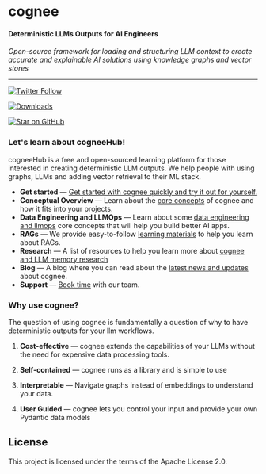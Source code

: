 # cognee 


####  Deterministic LLMs Outputs for AI Engineers


_Open-source framework for loading and structuring LLM context to create accurate and explainable AI solutions using knowledge graphs and vector stores_


---


[![Twitter Follow](https://img.shields.io/twitter/follow/tricalt?style=social)](https://twitter.com/tricalt)

[![Downloads](https://img.shields.io/pypi/dm/cognee.svg)](https://pypi.python.org/pypi/cognee)

[![Star on GitHub](https://img.shields.io/github/stars/topoteretes/cognee.svg?style=social)](https://github.com/topoteretes/cognee)

### Let's learn about cogneeHub!

cogneeHub is a free and open-sourced learning platform for those interested in creating deterministic LLM outputs.
We help people with using graphs, LLMs and adding vector retrieval to their ML stack. 

- **Get started** — [Get started with cognee quickly and try it out for yourself.](quickstart.md)
- **Conceptual Overview** — Learn about the [core concepts](conceptual_overview.md) of cognee and how it fits into your projects.
- **Data Engineering and LLMOps** — Learn about some [data engineering and llmops](data_engineering_llm_ops.md) core concepts that will help you build better AI apps.
- **RAGs** — We provide easy-to-follow [learning materials](rags.md) to help you learn about RAGs.
- **Research** — A list of resources to help you learn more about [cognee and LLM memory research](research.md)
- **Blog** — A blog where you can read about the [latest news and updates](blog/index.md) about cognee.
- **Support** — [Book time](https://www.cognee.ai/#bookTime) with our team.

[//]: # (- **Case Studies** — Read about [case studies]&#40;case_studies.md&#41; that show how cognee can be used in real-world applications.)


### Why use cognee?

The question of using cognee is fundamentally a question of why to have deterministic outputs for your llm workflows.

1. **Cost-effective** — cognee extends the capabilities of your LLMs without the need for expensive data processing tools.

2. **Self-contained** — cognee runs as a library and is simple to use

3. **Interpretable** — Navigate graphs instead of embeddings to understand your data.

4. **User Guided** —  cognee lets you control your input and provide your own Pydantic data models 



## License

This project is licensed under the terms of the Apache License 2.0.
